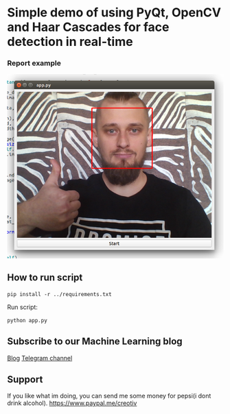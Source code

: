 # Simple demo of using PyQt, OpenCV and Haar Cascades for face detection in real-time

### Report example
![Example](me.png)

## How to run script
```
pip install -r ../requirements.txt
```

Run script:
```
python app.py
```

## Subscribe to our Machine Learning blog
[Blog](https://medium.com/machine-learning-world)
[Telegram channel](https://t.me/ml_world)

## Support 

If you like what im doing, you can send me some money for pepsi(i dont drink alcohol).
https://www.paypal.me/creotiv

